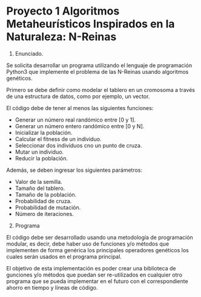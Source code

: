 # Proyecto 1 Algoritmos Metaheurísticos Inspirados en la Naturaleza: N-Reinas

1. Enunciado.

Se solicita desarrollar un programa utilizando el lenguaje de programación Python3 que implemente el problema de las N-Reinas usando algoritmos genéticos. 

Primero se debe definir como modelar el tablero en un cromosoma a través de una estructura de datos, como por ejemplo, un vector.

El código debe de tener al menos las siguientes funciones:
- Generar un número real randómico entre [0 y 1].
- Generar un número entero randómico entre [0 y N].
- Inicializar la población.
- Calcular el fitness de un individuo.
- Seleccionar dos individuos cno un punto de cruza.
- Mutar un individuo.
- Reducir la población. 

Además, se deben ingresar los siguientes parámetros:

- Valor de la semilla.
- Tamaño del tablero.
- Tamaño de la población.
- Probabilidad de cruza.
- Probabilidad de mutación.
- Número de iteraciones.

2. Programa

El código debe ser desarrollado usando una metodología de programación modular, es decir, debe haber uso de funciones y/o métodos que implementen de forma genérica los principales operadores genéticos los cuales serán usados en el programa principal.

El objetivo de esta implementación es poder crear una biblioteca de gunciones y/o métodos que puedan ser re-utilizados en cualquier otro programa que se pueda implementar en el futuro con el correspondiente ahorro en tiempo y líneas de código.